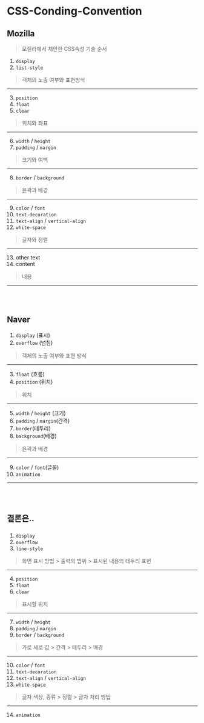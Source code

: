 # CSS-Conding-Convention

## Mozilla
> 모질라에서 제안한 CSS속성 기술 순서

1. `display`
2. `list-style`
> 객체의 노출 여부와 표현방식
--- 
3. `position`
4. `float`
5. `clear`
> 위치와 좌표
---
6. `width` / `height`
7. `padding` / `margin`
> 크기와 여백
---
8. `border` / `background`
> 윤곽과 배경
---
9. `color` / `font`
10. `text-decoration`
11. `text-align` / `vertical-align`
12. `white-space`
> 글자와 정렬
---
13. other text
14. content
> 내용
---
<br>
<br>

## Naver
> 
1. `display` (표시)
2. `overflow` (넘침)
> 객체의 노출 여부와 표현 방식
---
3. `float` (흐름)
4. `position` (위치)
> 위치
---
5. `width` / `height` (크기)
6. `padding` / `margin`(간격)
7. `border`(테두리)
8. `background`(배경)
> 윤곽과 배경
---
9. `color` / `font`(글꼴)
10. `animation`
---
<br>
<br>

## 결론은..

###
1. `display`
2. `overflow`
3. `line-style`
> 화면 표시 방법 > 출력의 범위 > 표시된 내용의 테두리 표현
---
4. `position`
5. `float`
6. `clear`
> 표시할 위치
---
7. `width` / `height`
8. `padding` / `margin`
9. `border` / `background`
> 가로 세로 값 > 간격 > 테두리 > 배경
---
10. `color` / `font`
11. `text-decoration`
12. `text-align` / `vertical-align`
13. `white-space`
> 글자 색상, 종류 > 정렬 > 글자 처리 방법
---
14. `animation`